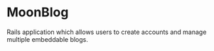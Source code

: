 # MoonBlog

Rails application which allows users to create accounts and manage multiple embeddable blogs.
